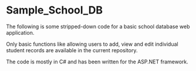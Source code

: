 Sample_School_DB
================

The following is some stripped-down code for a basic school database web application. 

Only basic functions like allowing users to add, view and edit individual student records are available in the current repository.

The code is mostly in C# and has been written for the ASP.NET framework.
